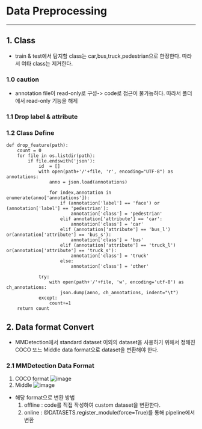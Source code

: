 # Data Preprocessing
---
## 1. Class
- train & test에서 탐지할 class는 car,bus,truck,pedestrian으로 한정한다. 따라서 여타 class는 제거한다.
### 1.0 caution

-  annotation file이 read-only로 구성-> code로 접근이 불가능하다. 따라서 폴더에서 read-only 기능을 해제

### 1.1 Drop label & attribute

  
### 1.2 Class Define
```
def drop_feature(path):
    count = 0
    for file in os.listdir(path):
        if file.endswith('json'):
            id  = []
            with open(path+'/'+file, 'r', encoding="UTF-8") as annotations:
                anno = json.load(annotations)

                for index,annotation in enumerate(anno['annotations']):
                    if (annotation['label'] == 'face') or (annotation['label'] == 'pedestrian'):
                        annotation['class'] = 'pedestrian'
                    elif annotation['attribute'] == 'car':
                        annotation['class'] = 'car'
                    elif (annotation['attribute'] == 'bus_l') or(annotation['attribute'] == 'bus_s'):
                        annotation['class'] = 'bus'
                    elif (annotation['attribute'] == 'truck_l') or(annotation['attribute'] == 'truck_s'):
                        annotation['class'] = 'truck'
                    else:
                        annotation['class'] = 'other'
                   
            try:
                with open(path+'/'+file, 'w', encoding='utf-8') as ch_annotations:
                    json.dump(anno, ch_annotations, indent="\t")
            except:
                count+=1
    return count
```



## 2. Data format Convert
- MMDetection에서 standard dataset 이외의 dataset을 사용하기 위해서 정해진 COCO 또느 Middle data format으로 dataset을 변환해야 한다.
### 2.1 MMDetection Data Format
  1. COCO format
  ![image](https://user-images.githubusercontent.com/91417254/206921407-4e6b1935-f589-4be4-b7ff-a026bee18162.png)
  2. Middle
  ![image](https://user-images.githubusercontent.com/91417254/206921460-c06b22eb-7b0d-4e24-bccb-af088c85904b.png)
  
  - 해당 format으로 변환 방법
    1. offline : code를 직접 작성하여 custom dataset을 변환한다.
    2. online : @DATASETS.register_module(force=True)를 통해 pipeline에서 변환

